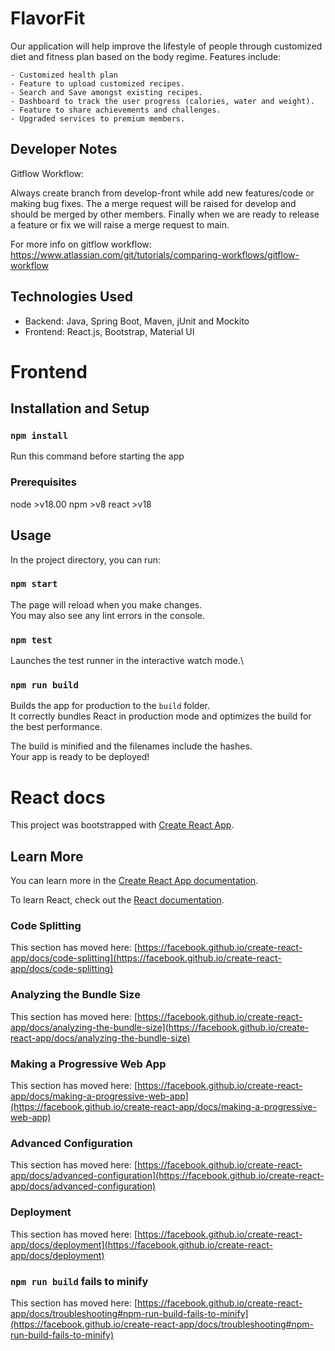 # FlavorFit

Our application will help improve the lifestyle of people through customized diet and fitness plan based on the body regime.
Features include:

    - Customized health plan
    - Feature to upload customized recipes.
    - Search and Save amongst existing recipes.
    - Dashboard to track the user progress (calories, water and weight).
    - Feature to share achievements and challenges.
    - Upgraded services to premium members.

## Developer Notes

Gitflow Workflow:

Always create branch from develop-front while add new features/code or making bug fixes.
The a merge request will be raised for develop and should be merged by other members.
Finally when we are ready to release a feature or fix we will raise a merge request to main.

For more info on gitflow workflow: https://www.atlassian.com/git/tutorials/comparing-workflows/gitflow-workflow

## Technologies Used

- Backend: Java, Spring Boot, Maven, jUnit and Mockito
- Frontend: React.js, Bootstrap, Material UI

# Frontend
## Installation and Setup

### `npm install`

Run this command before starting the app

### Prerequisites
node >v18.00
npm >v8
react >v18

## Usage
In the project directory, you can run:

### `npm start`

The page will reload when you make changes.\
You may also see any lint errors in the console.

### `npm test`

Launches the test runner in the interactive watch mode.\

### `npm run build`

Builds the app for production to the `build` folder.\
It correctly bundles React in production mode and optimizes the build for the best performance.

The build is minified and the filenames include the hashes.\
Your app is ready to be deployed!


# React docs

This project was bootstrapped with [Create React App](https://github.com/facebook/create-react-app).

## Learn More

You can learn more in the [Create React App documentation](https://facebook.github.io/create-react-app/docs/getting-started).

To learn React, check out the [React documentation](https://reactjs.org/).

### Code Splitting

This section has moved here: [https://facebook.github.io/create-react-app/docs/code-splitting](https://facebook.github.io/create-react-app/docs/code-splitting)

### Analyzing the Bundle Size

This section has moved here: [https://facebook.github.io/create-react-app/docs/analyzing-the-bundle-size](https://facebook.github.io/create-react-app/docs/analyzing-the-bundle-size)

### Making a Progressive Web App

This section has moved here: [https://facebook.github.io/create-react-app/docs/making-a-progressive-web-app](https://facebook.github.io/create-react-app/docs/making-a-progressive-web-app)

### Advanced Configuration

This section has moved here: [https://facebook.github.io/create-react-app/docs/advanced-configuration](https://facebook.github.io/create-react-app/docs/advanced-configuration)

### Deployment

This section has moved here: [https://facebook.github.io/create-react-app/docs/deployment](https://facebook.github.io/create-react-app/docs/deployment)

### `npm run build` fails to minify

This section has moved here: [https://facebook.github.io/create-react-app/docs/troubleshooting#npm-run-build-fails-to-minify](https://facebook.github.io/create-react-app/docs/troubleshooting#npm-run-build-fails-to-minify)
